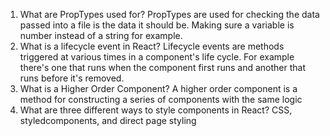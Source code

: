 1. What are PropTypes used for?
  PropTypes are used for checking the data passed into a file is the data it should be. Making sure a variable is number instead of a string for example.
2. What is a lifecycle event in React?
  Lifecycle events are methods triggered at various times in a component's life cycle. For example there's one that runs when the component first runs and another that runs before it's removed.
3. What is a Higher Order Component?
  A higher order component is a method for constructing a series of components with the same logic
4. What are three different ways to style components in React?
CSS, styledcomponents, and direct page styling